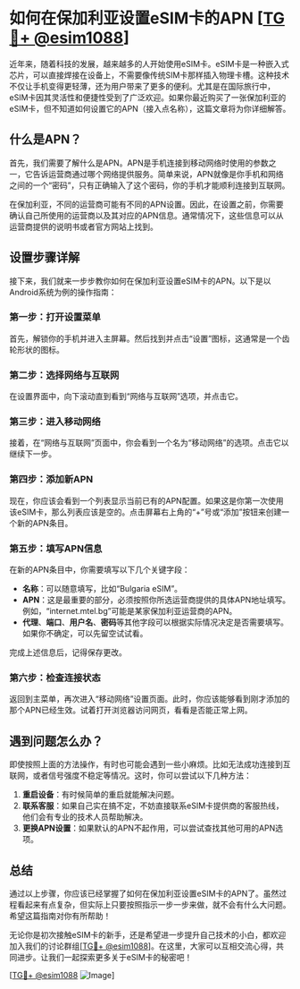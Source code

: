 # 如何在保加利亚设置eSIM卡的APN [[TG💪+ @esim1088](https://t.me/s/esim1088)]

近年来，随着科技的发展，越来越多的人开始使用eSIM卡。eSIM卡是一种嵌入式芯片，可以直接焊接在设备上，不需要像传统SIM卡那样插入物理卡槽。这种技术不仅让手机变得更轻薄，还为用户带来了更多的便利。尤其是在国际旅行中，eSIM卡因其灵活性和便捷性受到了广泛欢迎。如果你最近购买了一张保加利亚的eSIM卡，但不知道如何设置它的APN（接入点名称），这篇文章将为你详细解答。

## 什么是APN？

首先，我们需要了解什么是APN。APN是手机连接到移动网络时使用的参数之一，它告诉运营商通过哪个网络提供服务。简单来说，APN就像是你手机和网络之间的一个“密码”，只有正确输入了这个密码，你的手机才能顺利连接到互联网。

在保加利亚，不同的运营商可能有不同的APN设置。因此，在设置之前，你需要确认自己所使用的运营商以及其对应的APN信息。通常情况下，这些信息可以从运营商提供的说明书或者官方网站上找到。

## 设置步骤详解

接下来，我们就来一步步教你如何在保加利亚设置eSIM卡的APN。以下是以Android系统为例的操作指南：

### 第一步：打开设置菜单
首先，解锁你的手机并进入主屏幕。然后找到并点击“设置”图标，这通常是一个齿轮形状的图标。

### 第二步：选择网络与互联网
在设置界面中，向下滚动直到看到“网络与互联网”选项，并点击它。

### 第三步：进入移动网络
接着，在“网络与互联网”页面中，你会看到一个名为“移动网络”的选项。点击它以继续下一步。

### 第四步：添加新APN
现在，你应该会看到一个列表显示当前已有的APN配置。如果这是你第一次使用该eSIM卡，那么列表应该是空的。点击屏幕右上角的“+”号或“添加”按钮来创建一个新的APN条目。

### 第五步：填写APN信息
在新的APN条目中，你需要填写以下几个关键字段：
- **名称**：可以随意填写，比如“Bulgaria eSIM”。
- **APN**：这是最重要的部分，必须按照你所选运营商提供的具体APN地址填写。例如，“internet.mtel.bg”可能是某家保加利亚运营商的APN。
- **代理**、**端口**、**用户名**、**密码**等其他字段可以根据实际情况决定是否需要填写。如果你不确定，可以先留空试试看。

完成上述信息后，记得保存更改。

### 第六步：检查连接状态
返回到主菜单，再次进入“移动网络”设置页面。此时，你应该能够看到刚才添加的那个APN已经生效。试着打开浏览器访问网页，看看是否能正常上网。

## 遇到问题怎么办？

即使按照上面的方法操作，有时也可能会遇到一些小麻烦。比如无法成功连接到互联网，或者信号强度不稳定等情况。这时，你可以尝试以下几种方法：

1. **重启设备**：有时候简单的重启就能解决问题。
2. **联系客服**：如果自己实在搞不定，不妨直接联系eSIM卡提供商的客服热线，他们会有专业的技术人员帮助解决。
3. **更换APN设置**：如果默认的APN不起作用，可以尝试查找其他可用的APN选项。

## 总结

通过以上步骤，你应该已经掌握了如何在保加利亚设置eSIM卡的APN了。虽然过程看起来有点复杂，但实际上只要按照指示一步一步来做，就不会有什么大问题。希望这篇指南对你有所帮助！

无论你是初次接触eSIM卡的新手，还是希望进一步提升自己技术的小白，都欢迎加入我们的讨论群组[[TG💪+ @esim1088](https://t.me/s/esim1088)]。在这里，大家可以互相交流心得，共同进步。让我们一起探索更多关于eSIM卡的秘密吧！

[[TG💪+ @esim1088](https://t.me/s/esim1088) ![Image](https://i.postimg.cc/4NQfJmqS/Snipaste-2025-05-13-00-14-12.png)]